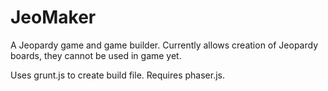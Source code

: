 # JeoMaker
A Jeopardy game and game builder. Currently allows creation of Jeopardy boards, they cannot be used in game yet.

Uses grunt.js to create build file. Requires phaser.js.
